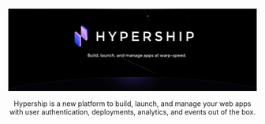 ![GitHub Hero Banner](./public/assets/images/github-hero-banner.png)

<div align="center">
  <p>
    Hypership is a new platform to build, launch, and manage your web apps with user authentication, deployments, analytics, and events out of the box.
  </p>
</div>
